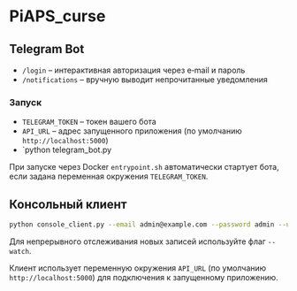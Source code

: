 # PiAPS_curse

## Telegram Bot

- `/login` – интерактивная авторизация через e‑mail и пароль
- `/notifications` – вручную выводит непрочитанные уведомления

### Запуск

   - `TELEGRAM_TOKEN` – токен вашего бота
   - `API_URL` – адрес запущенного приложения (по умолчанию `http://localhost:5000`)
   - `python telegram_bot.py

При запуске через Docker `entrypoint.sh` автоматически стартует бота,
если задана переменная окружения `TELEGRAM_TOKEN`.


## Консольный клиент

   ```bash
   python console_client.py --email admin@example.com --password admin --url https://example.com
   ```
   Для непрерывного отслеживания новых записей используйте флаг `--watch`.

Клиент использует переменную окружения `API_URL` (по умолчанию
`http://localhost:5000`) для подключения к запущенному приложению.

